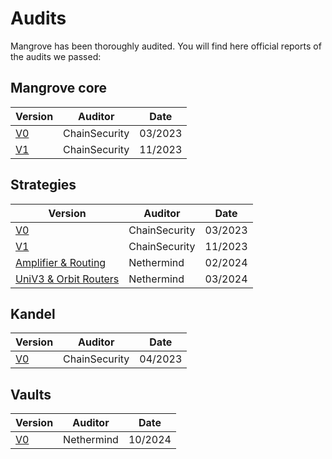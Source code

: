 # Audits

Mangrove has been thoroughly audited. You will find here official reports of the audits we passed:

## Mangrove core

| Version                                                                                                                                    | Auditor       | Date    |
| ------------------------------------------------------------------------------------------------------------------------------------------ | ------------- | ------- |
| [V0](./core/v0/ChainSecurity_Mangrove_Association_(ADDMA)_Mangrove_audit-c7a5bd87cc411539606ff9082bb5c8a1.pdf)      | ChainSecurity | 03/2023 |
| [V1](./core/v1/ChainSecurity_Mangrove_Association_ADDMA_Mangrove_Core_audit_2-d3425cee36b3dad60bfac272af328fd4.pdf) | ChainSecurity | 11/2023 |

## Strategies


| Version                                                                                                                                                                      | Auditor       | Date    |
| ---------------------------------------------------------------------------------------------------------------------------------------------------------------------------- | ------------- | ------- |
| [V0](./strats/v0/ChainSecurity_Mangrove_Association_ADDMA_MangroveOrder_audit-7e289d0c705233f1d69d419d7689cab5.pdf)                                     | ChainSecurity | 03/2023 |
| [V1](./strats/v1/ChainSecurity_Mangrove_Association_Mangrove_Strategies_audit-caa8fc55eadb26bf40eead2b80af0c99.pdf)                                     | ChainSecurity | 11/2023 |
| [Amplifier & Routing](./strats/v1/2024-02-14-NM-0162-Nethermind_SmartRouter_MangroveOrder_MangroveAmplifier_audit-26ca97c4578d39c3ca4cb82ae7a0f374.pdf) | Nethermind    | 02/2024 |
| [UniV3 & Orbit Routers](./strats/v1/NM0208_FINAL_MANGROVE-684a6582cd4f3a18a25feeed05fb5482.pdf)                                                         | Nethermind    | 03/2024 |

## Kandel

| Version                                                                                                                                  | Auditor       | Date    |
| ---------------------------------------------------------------------------------------------------------------------------------------- | ------------- | ------- |
| [V0](./strats/v0/ChainSecurity_Mangrove_Association_ADDMA_Kandel_Strats_audit-db1b0f4516874f622d2a7f5bc7837f7c.pdf) | ChainSecurity | 04/2023 |

## Vaults

| Version                                                                                                                                  | Auditor       | Date    |
| ---------------------------------------------------------------------------------------------------------------------------------------- | ------------- | ------- |
| [V0](./vaults/NM_0339_Mangrove_Vault_FINAL.pdf) | Nethermind | 10/2024 |
